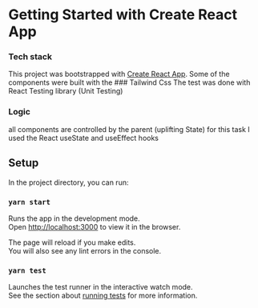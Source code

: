 # Getting Started with Create React App
### Tech stack
This project was bootstrapped with [Create React App](https://github.com/facebook/create-react-app).
Some of the components were built with the ### Tailwind Css 
The test was done with React Testing library (Unit Testing)

### Logic
all components are controlled by the parent (uplifting State)
for this task I used the React useState and useEffect hooks 

## Setup

In the project directory, you can run:

### `yarn start`

Runs the app in the development mode.\
Open [http://localhost:3000](http://localhost:3000) to view it in the browser.

The page will reload if you make edits.\
You will also see any lint errors in the console.

### `yarn test`

Launches the test runner in the interactive watch mode.\
See the section about [running tests](https://facebook.github.io/create-react-app/docs/running-tests) for more information.


